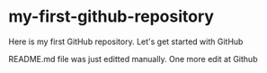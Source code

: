 # my-first-github-repository
Here is my first GitHub repository. Let's get started with GitHub

README.md file was just editted manually. One more edit at Github
